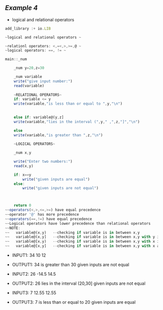 ##  ***Example 4***

* logical and relational operators  

```js
add_library :+ io.LIB 

~logical and relational operators ~

~relationl operaters: <,=<,>,>=,@ ~
~logical operators: ==, != ~

main::_num

    _num y=20,z=30

    _num variable
    write("give input number:")
    read(variable)
    
    ~RELATIONAL OPERATORS~
    if: variable <= y
    write(variable,"is less than or equal to ",y,"\n")
     
    
    else if: variable@(y,z]
    write(variable,"lies in the interval (",y," ,",z,"]","\n")

    else
    write(variable,"is greater than ",z,"\n")
    
    ~LOGICAL OPERATORS~

    _num x,y

    write("Enter two numbers:")
    read(x,y)

    if: x==y    
        write("given inputs are equal")
    else:
        write("given inputs are not equal")    



    return 0
~~operators(<,>,<=,>=) have equal precedence
~~operator '@' has more precedence 
~~operators(==,!=) have equal precedence
~~Logical operators have lower precedence than relational operators
~~NOTE:
~~   variable@(x,y)   --checking if variable is in between x,y
~~   variable@(x,y]   --checking if variable is in between x,y with y inlcuded in the range
~~   variable@[x,y)   --checking if variable is in between x,y with x inlcuded in the range
~~   variable@[x,y]   --checking if variable is in between x,y with x and y inlcuded in the range
```

* INPUT1:
34
10 12

* OUTPUT1:
34 is greater than 30
given inputs are not equal

* INPUT2:
26
-14.5 14.5

* OUTPUT2:
26 lies in the interval (20,30]
given inputs are not equal

* INPUT3:
7
12.55 12.55

* OUTPUT3:
7 is less than or equal to 20
given inputs are equal
